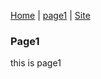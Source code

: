 [Home](/README.md) | [page1](/page1.md) | [Site](https://whatifif.github.io/handgesture/)

### Page1

this is page1
